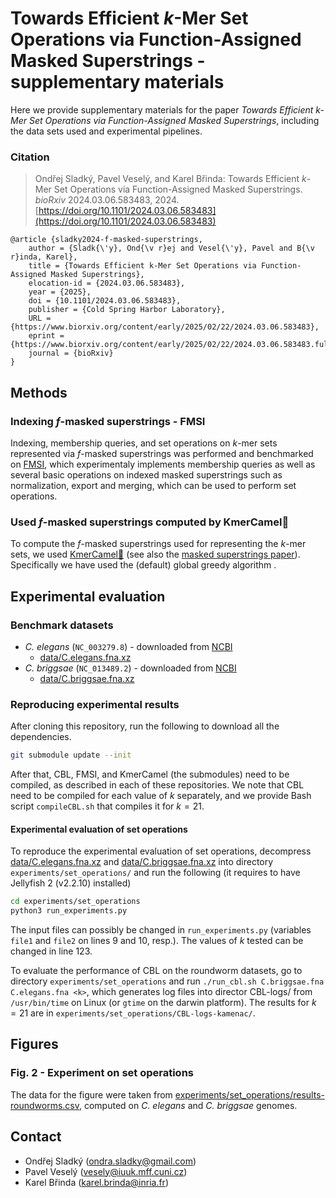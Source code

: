 # Towards Efficient *k*-Mer Set Operations via Function-Assigned Masked Superstrings - supplementary materials

Here we provide supplementary materials for the paper *Towards Efficient k-Mer Set Operations via Function-Assigned Masked Superstrings*, including the data sets used and experimental pipelines.

### Citation

> Ondřej Sladký, Pavel Veselý, and Karel Břinda: Towards Efficient *k*-Mer Set Operations via Function-Assigned Masked Superstrings.
> *bioRxiv* 2024.03.06.583483, 2024. [https://doi.org/10.1101/2024.03.06.583483](https://doi.org/10.1101/2024.03.06.583483)

```
@article {sladky2024-f-masked-superstrings,
	author = {Sladk{\'y}, Ond{\v r}ej and Vesel{\'y}, Pavel and B{\v r}inda, Karel},
	title = {Towards Efficient k-Mer Set Operations via Function-Assigned Masked Superstrings},
	elocation-id = {2024.03.06.583483},
	year = {2025},
	doi = {10.1101/2024.03.06.583483},
	publisher = {Cold Spring Harbor Laboratory},
	URL = {https://www.biorxiv.org/content/early/2025/02/22/2024.03.06.583483},
	eprint = {https://www.biorxiv.org/content/early/2025/02/22/2024.03.06.583483.full.pdf},
	journal = {bioRxiv}
}
```

## Methods

### Indexing $f$-masked superstrings - FMSI

Indexing, membership queries, and set operations on $k$-mer sets represented via $f$-masked superstrings
was performed and benchmarked on [FMSI](https://github.com/OndrejSladky/fmsi),
which experimentaly implements membership queries as well as several basic operations on indexed
masked superstrings such as normalization, export and merging, which can be used to perform set operations.

### Used $f$-masked superstrings computed by KmerCamel🐫
To compute the $f$-masked superstrings used for representing the $k$-mer sets, we used [KmerCamel🐫](tps://github.com/OndrejSladky/kmercamel)  (see also the [masked superstrings paper](https://doi.org/10.1101/2023.02.01.526717)).
Specifically we have used the (default) global greedy algorithm .

## Experimental evaluation

### Benchmark datasets

* *C. elegans* (`NC_003279.8`) - downloaded from [NCBI](https://www.ncbi.nlm.nih.gov)
  - [data/C.elegans.fna.xz](data/C.elegans.fna.xz)
* *C. briggsae* (`NC_013489.2`) - downloaded from [NCBI](https://www.ncbi.nlm.nih.gov)
  - [data/C.briggsae.fna.xz](data/C.briggsae.fna.xz)



### Reproducing experimental results

After cloning this repository, run the following to download all the dependencies.

```bash 
git submodule update --init
```
After that, CBL, FMSI, and KmerCamel (the submodules) need to be compiled, as described in each of these repositories. We note that CBL need to be compiled for each value of *k* separately, and we provide Bash script `compileCBL.sh` that compiles it for $k=21$.

#### Experimental evaluation of set operations

To reproduce the experimental evaluation of set operations, 
decompress [data/C.elegans.fna.xz](data/C.elegans.fna.xz) and [data/C.briggsae.fna.xz](data/C.briggsae.fna.xz) into directory `experiments/set_operations/`
and run the following (it requires to have Jellyfish 2 (v2.2.10) installed)

```bash
cd experiments/set_operations
python3 run_experiments.py
```

The input files can possibly be changed in `run_experiments.py` (variables `file1` and `file2` on lines 9 and 10, resp.). The values of *k* tested can be changed in line 123.

To evaluate the performance of CBL on the roundworm datasets, go to directory `experiments/set_operations` and run `./run_cbl.sh C.briggsae.fna C.elegans.fna <k>`, which generates log files into director CBL-logs/ from `/usr/bin/time` on Linux (or `gtime` on the darwin platform). The results for $k=21$ are in `experiments/set_operations/CBL-logs-kamenac/`.

## Figures

### Fig. 2 - Experiment on set operations

The data for the figure were taken from [experiments/set_operations/results-roundworms.csv](experiments/set_operations/results-roundworms.csv), computed on *C. elegans* and *C. briggsae* genomes.

## Contact

* Ondřej Sladký (ondra.sladky@gmail.com)
* Pavel Veselý (vesely@iuuk.mff.cuni.cz)
* Karel Břinda (karel.brinda@inria.fr)
